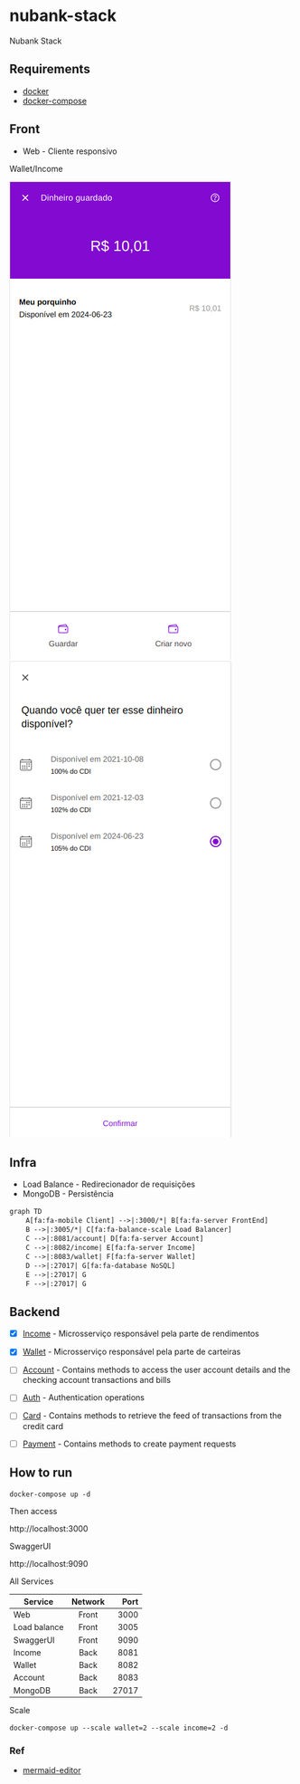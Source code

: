 # nubank-stack

Nubank Stack

## Requirements

* [docker](https://docs.docker.com/get-docker)
* [docker-compose](https://docs.docker.com/compose/install)

## Front
* Web - Cliente responsivo 

Wallet/Income

![](doc/wallet.png)
![](doc/income-cdi.png)


## Infra
* Load Balance - Redirecionador de requisições 
* MongoDB      - Persistência

```mermaid
graph TD
    A[fa:fa-mobile Client] -->|:3000/*| B[fa:fa-server FrontEnd]
    B -->|:3005/*| C[fa:fa-balance-scale Load Balancer]
    C -->|:8081/account| D[fa:fa-server Account]
    C -->|:8082/income| E[fa:fa-server Income]
    C -->|:8083/wallet| F[fa:fa-server Wallet]
    D -->|:27017| G[fa:fa-database NoSQL]
    E -->|:27017| G
    F -->|:27017| G
```

## Backend
- [x] [Income](backend/income)  - Microsserviço responsável pela parte de rendimentos
- [x] [Wallet](backend/wallet)   - Microsserviço responsável pela parte de carteiras
- [ ] [Account](backend/account)  - Contains methods to access the user account details and the checking account transactions and bills
- [ ] [Auth](backend/auth)     - Authentication operations
- [ ] [Card](backend/card)     - Contains methods to retrieve the feed of transactions from the credit card
- [ ] [Payment](backend/payment)  - Contains methods to create payment requests


## How to run

```
docker-compose up -d
```

Then access 

http://localhost:3000

SwaggerUI

http://localhost:9090

All Services 

| Service      | Network |  Port |
|--------------|:-------:|------:|
| Web          |  Front  |  3000 |
| Load balance |  Front  |  3005 |
| SwaggerUI    |  Front  |  9090 |
| Income       |  Back   |  8081 |
| Wallet       |  Back   |  8082 |
| Account      |  Back   |  8083 |
| MongoDB      |  Back   | 27017 |


Scale 

```
docker-compose up --scale wallet=2 --scale income=2 -d
```

### Ref

* [mermaid-editor](https://mermaidjs.github.io/mermaid-live-editor)